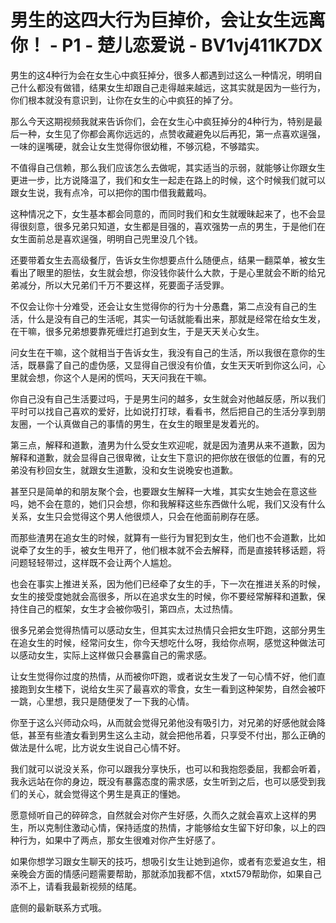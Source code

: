 # 男生的这四大行为巨掉价，会让女生远离你！ - P1 - 楚儿恋爱说 - BV1vj411K7DX

男生的这4种行为会在女生心中疯狂掉分，很多人都遇到过这么一种情况，明明自己什么都没有做错，结果女生却跟自己走得越来越远，这其实就是因为一些行为，你们根本就没有意识到，让你在女生的心中疯狂的掉了分。

那么今天这期视频我就来告诉你们，会在女生心中疯狂掉分的4种行为，特别是最后一种，女生见了你都会离你远远的，点赞收藏避免以后再犯，第一点喜欢逞强，一味的逞嘴硬，就会让女生觉得你很幼稚，不够沉稳，不够踏实。

不值得自己信赖，那么我们应该怎么去做呢，其实适当的示弱，就能够让你跟女生更进一步，比方说降温了，我们和女生一起走在路上的时候，这个时候我们就可以跟女生说，我有点冷，可以把你的围巾借我戴戴吗。

这种情况之下，女生基本都会同意的，而同时我们和女生就暧昧起来了，也不会显得很刻意，很多兄弟只知道，女生都是目强的，喜欢强势一点的男生，于是他们在女生面前总是喜欢逞强，明明自己兜里没几个钱。

还要带着女生去高级餐厅，告诉女生你想要点什么随便点，结果一翻菜单，被女生看出了眼里的胆怯，女生就会想，你没钱你装什么大款，于是心里就会不断的给兄弟减分，所以大兄弟们千万不要这样，死要面子活受罪。

不仅会让你十分难受，还会让女生觉得你的行为十分愚蠢，第二点没有自己的生活，什么是没有自己的生活呢，其实一句话就能看出来，那就是经常在给女生发，在干嘛，很多兄弟想要靠死缠烂打追到女生，于是天天关心女生。

问女生在干嘛，这个就相当于告诉女生，我没有自己的生活，所以我很在意你的生活，既暴露了自己的虚伪感，又显得自己很没有价值，女生天天听到你这么问，心里就会想，你这个人是闲的慌吗，天天问我在干嘛。

你自己没有自己生活要过吗，于是男生问的越多，女生就会对他越反感，所以我们平时可以找自己喜欢的爱好，比如说打打球，看看书，然后把自己的生活分享到朋友圈，一个认真做自己的事情的男生，在女生的眼里是发着光的。

第三点，解释和道歉，渣男为什么受女生欢迎呢，就是因为渣男从来不道歉，因为解释和道歉，就会显得自己很卑微，让女生下意识的把你放在很低的位置，有的兄弟没有秒回女生，就跟女生道歉，没和女生说晚安也道歉。

甚至只是简单的和朋友聚个会，也要跟女生解释一大堆，其实女生她会在意这些吗，她不会在意的，她们只会想，你和我解释这些东西做什么呢，我们又没有什么关系，女生只会觉得这个男人他很烦人，只会在他面前刷存在感。

而那些渣男在追女生的时候，就算有一些行为冒犯到女生，他们也不会道歉，比如说牵了女生的手，被女生甩开了，他们根本就不会去解释，而是直接转移话题，将问题轻轻带过，这样既不会让两个人尴尬。

也会在事实上推进关系，因为他们已经牵了女生的手，下一次在推进关系的时候，女生的接受度她就会高很多，所以在追求女生的时候，你不要经常解释和道歉，保持住自己的框架，女生才会被你吸引，第四点，太过热情。

很多兄弟会觉得热情可以感动女生，但其实太过热情只会把女生吓跑，这部分男生在追女生的时候，经常问女生，你今天想吃什么呀，我给你点啊，感觉这种做法可以感动女生，实际上这样做只会暴露自己的需求感。

让女生觉得你过度的热情，从而被你吓跑，或者说女生发了一句心情不好，他们直接跑到女生楼下，说给女生买了最喜欢的零食，女生一看到这种架势，自然会被吓一跳，心里想，我只是随便发了一下我的心情。

你至于这么兴师动众吗，从而就会觉得兄弟他没有吸引力，对兄弟的好感他就会降低，甚至有些渣女看到男生这么主动，就会把他吊着，只享受不付出，那么正确的做法是什么呢，比方说女生说自己心情不好。

我们就可以说没关系，你可以跟我分享快乐，也可以和我抱怨委屈，我都会听着，我永远站在你的身边，既没有暴露态度的需求感，女生听到之后，也可以感受到我们的关心，就会觉得这个男生是真正的懂她。

愿意倾听自己的碎碎念，自然就会对你产生好感，久而久之就会喜欢上这样的男生，所以克制住激动心情，保持适度的热情，才能够给女生留下好印象，以上的四种行为，如果中了两点，那女生很难对你产生好感了。

如果你想学习跟女生聊天的技巧，想吸引女生让她到追你，或者有恋爱追女生，相亲晚会方面的情感问题需要帮助，那就添加我都不信，xtxt579帮助你，如果自己添不上，请看我最新视频的结尾。

底侧的最新联系方式哦。
